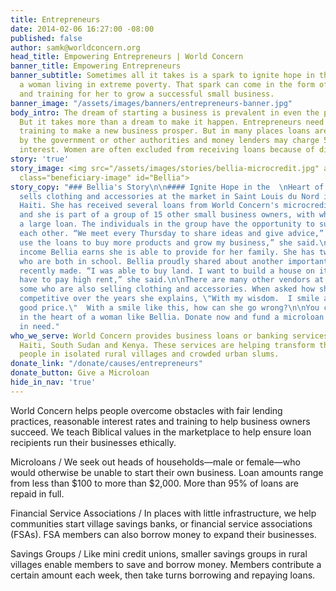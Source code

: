 ```yaml
---
title: Entrepreneurs
date: 2014-02-06 16:27:00 -08:00
published: false
author: samk@worldconcern.org
head_title: Empowering Entrepreneurs | World Concern
banner_title: Empowering Entrepreneurs
banner_subtitle: Sometimes all it takes is a spark to ignite hope in the heart of
  a woman living in extreme poverty. That spark can come in the form of a microloan
  and training for her to grow a successful small business.
banner_image: "/assets/images/banners/entrepreneurs-banner.jpg"
body_intro: The dream of starting a business is prevalent in even the poorest countries.
  But it takes more than a dream to make it happen. Entrepreneurs need resources and
  training to make a new business prosper. But in many places loans are not regulated
  by the government or other authorities and money lenders may charge 50% to 100%
  interest. Women are often excluded from receiving loans because of discrimination.
story: 'true'
story_image: <img src="/assets/images/stories/bellia-microcredit.jpg" alt="Bellia"
  class="beneficiary-image" id="Bellia">
story_copy: "### Bellia's Story\n\n#### Ignite Hope in the  \nHeart of a Woman\n\nBellia
  sells clothing and accessories at the market in Saint Louis du Nord in North West
  Haiti. She has received several loans from World Concern's microcredit program,
  and she is part of a group of 15 other small business owners, with whom she shares
  a large loan. The individuals in the group have the opportunity to support and encourage
  each other. “We meet every Thursday to share ideas and give advice,” says Bellia.\n\n“I
  use the loans to buy more products and grow my business,” she said.\n\nWith the
  income Bellia earns she is able to provide for her family. She has two children
  who are both in school. Bellia proudly shared about another important purchase she
  recently made. “I was able to buy land. I want to build a house on it so I don’t
  have to pay high rent,” she said.\n\nThere are many other vendors at the market,
  some who are also selling clothing and accessories. When asked how she has stayed
  competitive over the years she explains, \"With my wisdom.  I smile and offer a
  good price.\"  With a smile like this, how can she go wrong?\n\nYou can ignite hope
  in the heart of a woman like Bellia. Donate now and fund a microloan for a woman
  in need."
who_we_serve: World Concern provides business loans or banking services in Bangladesh,
  Haiti, South Sudan and Kenya. These services are helping transform the lives of
  people in isolated rural villages and crowded urban slums.
donate_link: "/donate/causes/entrepreneurs"
donate_button: Give a Microloan
hide_in_nav: 'true'
---
```


World Concern helps people overcome obstacles with fair lending practices, reasonable interest rates and training to help business owners succeed. We teach Biblical values in the marketplace to help ensure loan recipients run their businesses  ethically.

<div class="panel">
  <p>
    <span class="highlight">Microloans /</span>
    We seek out heads of households—male or female—who would otherwise be unable to start their own business. Loan amounts range from less than $100 to more than $2,000. More than 95% of loans are repaid in full.</p>
  <p>
    <span class="highlight">Financial Service Associations /</span>
    In places with little infrastructure, we help communities start village savings banks, or financial service associations (FSAs). FSA members can also borrow money to expand their businesses.</p>
  <p>
    <span class="highlight">Savings Groups /</span>
    Like mini credit unions, smaller savings groups in rural villages enable members to save and borrow money. Members contribute a certain amount each week, then take turns borrowing and repaying loans.</p>
</div>
